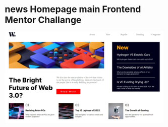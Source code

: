 <h1>news Homepage main Frontend Mentor Challange</h1>
<img src="https://github.com/Santhoshlesk/news-homepage/blob/master/Design/Destop_view.jpeg" alt="news web destop view">
